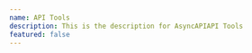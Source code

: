 ```yaml
---
name: API Tools
description: This is the description for AsyncAPIAPI Tools
featured: false
---
```

